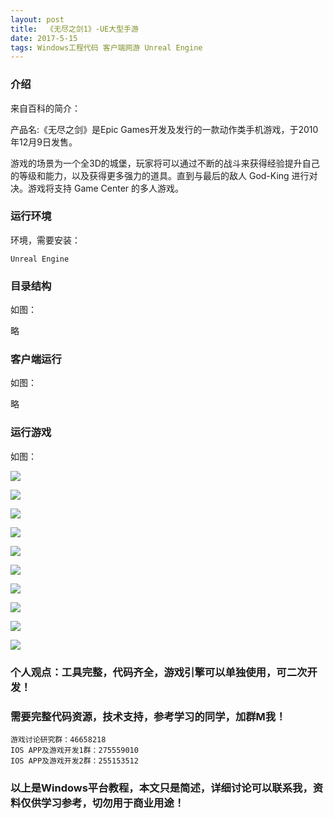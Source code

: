 ```yaml
---
layout: post
title:  《无尽之剑1》-UE大型手游
date: 2017-5-15
tags: Windows工程代码 客户端网游 Unreal Engine
---
```



### 介绍

来自百科的简介：

产品名:《无尽之剑》是Epic Games开发及发行的一款动作类手机游戏，于2010年12月9日发售。

游戏的场景为一个全3D的城堡，玩家将可以通过不断的战斗来获得经验提升自己的等级和能力，以及获得更多强力的道具。直到与最后的敌人 God-King 进行对决。游戏将支持 Game Center 的多人游戏。

### 运行环境

环境，需要安装：

``` 
Unreal Engine
``` 


### 目录结构

如图：

略


### 客户端运行

如图：

略


### 运行游戏

如图：

![](/images/posts/sword/1.jpg)

![](/images/posts/sword/2.jpg)

![](/images/posts/sword/3.jpg)

![](/images/posts/sword/4.jpg)

![](/images/posts/sword/5.jpg)

![](/images/posts/sword/6.jpg)

![](/images/posts/sword/7.jpg)

![](/images/posts/sword/8.jpg)

![](/images/posts/sword/9.jpg)

![](/images/posts/sword/10.jpg)



### 个人观点：工具完整，代码齐全，游戏引擎可以单独使用，可二次开发！

### 需要完整代码资源，技术支持，参考学习的同学，加群M我！

``` 
游戏讨论研究群：46658218
IOS APP及游戏开发1群：275559010
IOS APP及游戏开发2群：255153512
``` 

### 以上是Windows平台教程，本文只是简述，详细讨论可以联系我，资料仅供学习参考，切勿用于商业用途！